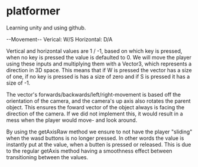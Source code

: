 # platformer
Learning unity and using github.

--Movement--
Verical: W/S
Horizontal: D/A

Vertical and horizontal values are 1 / -1, based on which key is pressed, when no key is pressed the value is defaulted to 0.
We will move the player using these inputs and multiplying them with a Vector3, which represents a direction in 3D space.
This means that if W is pressed the vector has a size of one, if no key is pressed is has a size of zero and if S is pressed it has a size of -1.

The vector's forwards/backwards/left/right-movement is based off the orientation of the camera, and the camera's up axis also rotates the parent object.
This ensures the foward vector of the object always is facing the direction of the camera.
If we did not implement this, it would result in a mess when the player would move- and look around.

By using the getAxisRaw method we ensure to not have the player "sliding" when the wasd buttons is no longer pressed.
In other words the value is instantly put at the value, when a butten is pressed or released.
This is due to the regular getAxis method having a smoothness effect between transitioning between the values.
